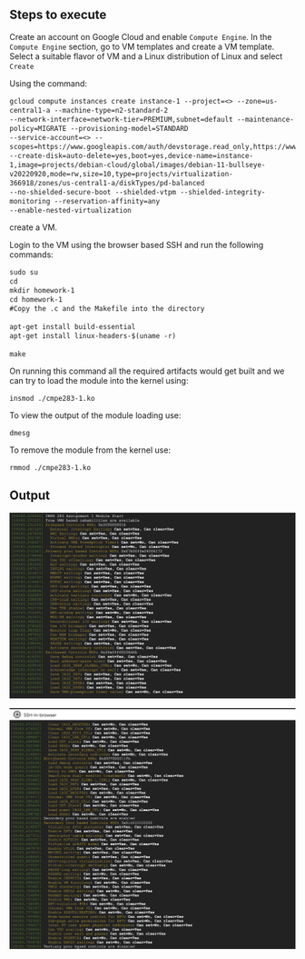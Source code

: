 ## Steps to execute

Create an account on Google Cloud and enable `Compute Engine`. In the `Compute Engine` section, go to VM templates 
and create a VM template. Select a suitable flavor of VM and a Linux distribution of Linux and select `Create`

Using the command:

```shell
gcloud compute instances create instance-1 --project=<> --zone=us-central1-a --machine-type=n2-standard-2 
--network-interface=network-tier=PREMIUM,subnet=default --maintenance-policy=MIGRATE --provisioning-model=STANDARD 
--service-account=<> --scopes=https://www.googleapis.com/auth/devstorage.read_only,https://www.googleapis.com/auth/logging.write,https://www.googleapis.com/auth/monitoring.write,https://www.googleapis.com/auth/servicecontrol,https://www.googleapis.com/auth/service.management.readonly,https://www.googleapis.com/auth/trace.append 
--create-disk=auto-delete=yes,boot=yes,device-name=instance-1,image=projects/debian-cloud/global/images/debian-11-bullseye-v20220920,mode=rw,size=10,type=projects/virtualization-366918/zones/us-central1-a/diskTypes/pd-balanced 
--no-shielded-secure-boot --shielded-vtpm --shielded-integrity-monitoring --reservation-affinity=any 
--enable-nested-virtualization
```

create a VM.

Login to the VM using the browser based SSH and run the following commands:


```shell
sudo su
cd
mkdir homework-1
cd homework-1
#Copy the .c and the Makefile into the directory

apt-get install build-essential
apt-get install linux-headers-$(uname -r)

make
```

On running this command all the required artifacts would get built and we can try to load the module into the kernel 
using:

```shell
insmod ./cmpe283-1.ko
```

To view the output of the module loading use:

```shell
dmesg
```

To remove the module from the kernel use:

```shell
rmmod ./cmpe283-1.ko
```
## Output
![My Image](images/output1.png)

![My Image](images/output2.png)
